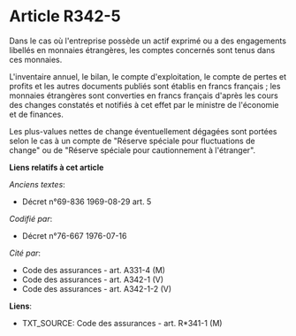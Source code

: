 # Article R342-5

Dans le cas où l'entreprise possède un actif exprimé ou a des engagements libellés en monnaies étrangères, les comptes
concernés sont tenus dans ces monnaies.

L'inventaire annuel, le bilan, le compte d'exploitation, le compte de pertes et profits et les autres documents publiés sont
établis en francs français ; les monnaies étrangères sont converties en francs français d'après les cours des changes
constatés et notifiés à cet effet par le ministre de l'économie et de finances.

Les plus-values nettes de change éventuellement dégagées sont portées selon le cas à un compte de "Réserve spéciale pour
fluctuations de change" ou de "Réserve spéciale pour cautionnement à l'étranger".

**Liens relatifs à cet article**

_Anciens textes_:

  - Décret n°69-836 1969-08-29 art. 5

_Codifié par_:

  - Décret n°76-667 1976-07-16

_Cité par_:

  - Code des assurances - art. A331-4 (M)
  - Code des assurances - art. A342-1 (V)
  - Code des assurances - art. A342-1-2 (V)

**Liens**:

  - TXT_SOURCE: Code des assurances - art. R*341-1 (M)
